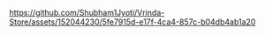 https://github.com/Shubham1Jyoti/Vrinda-Store/assets/152044230/5fe7915d-e17f-4ca4-857c-b04db4ab1a20
